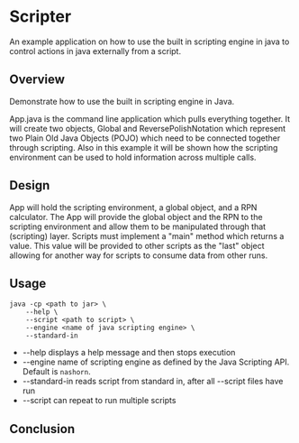 # Scripter
An example application on how to use the built in scripting engine in java to control actions in java externally from a script.

## Overview

Demonstrate how to use the built in scripting engine in Java.

App.java is the command line application which pulls everything together. It will create two objects, Global and ReversePolishNotation which represent two Plain Old Java Objects (POJO) which need to be connected together through scripting. Also in this example it will be shown how the scripting environment can be used to hold information across multiple calls.

## Design

App will hold the scripting environment, a global object, and a RPN calculator. The App will provide the global object and the RPN to the scripting environment and allow them to be manipulated through that (scripting) layer. Scripts must implement a "main" method which returns a value. This value will be provided to other scripts as the "last" object allowing for another way for scripts to consume data from other runs.

## Usage

    java -cp <path to jar> \
        --help \
        --script <path to script> \
        --engine <name of java scripting engine> \
        --standard-in

* --help displays a help message and then stops execution
* --engine name of scripting engine as defined by the Java Scripting API. Default is `nashorn`.
* --standard-in reads script from standard in, after all --script files have run
* --script can repeat to run multiple scripts

## Conclusion
